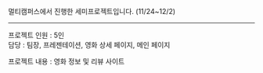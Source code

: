 멀티캠퍼스에서 진행한 세미프로젝트입니다. (11/24~12/2)
______________________________________________________________      
프로젝트 인원 : 5인      
담당 : 팀장, 프레젠테이션, 영화 상세 페이지, 메인 페이지      

프로젝트 내용 : 영화 정보 및 리뷰 사이트     

